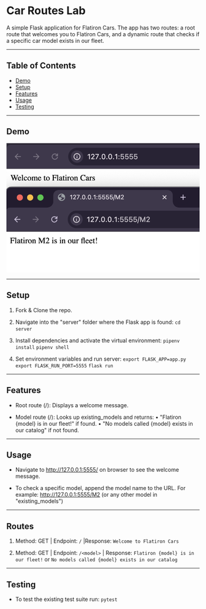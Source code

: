 # Car Routes Lab
 
 A simple Flask application for Flatiron Cars. The app has two routes: a root route that welcomes you to Flatiron Cars, and a dynamic route that checks if a specific car model exists in our fleet.

---
## Table of Contents

- [Demo](#demo)  
- [Setup](#setup)  
- [Features](#features)
- [Usage](#usage)
- [Testing](#testing) 


---

## Demo
![demo](demo.png)

---

## Setup
1. Fork & Clone the repo.

2. Navigate into the "server" folder where the Flask app is found:
  `cd server`

3. Install dependencies and activate the virtual environment: 
  `pipenv install`
  `pipenv shell`

4. Set environment variables and run server:
  `export FLASK_APP=app.py`
  `export FLASK_RUN_PORT=5555`
  `flask run`
  

---

## Features

- Root route (/): 
  Displays a welcome message.

- Model route (/<model>): 
  Looks up existing_models and returns:
    • "Flatiron {model} is in our fleet!" if found.
    • "No models called {model} exists in our catalog" if not found.

---

## Usage

- Navigate to http://127.0.0.1:5555/ on browser to see the welcome message.

- To check a specific model, append the model name to the URL. For example: http://127.0.0.1:5555/M2 (or any other model in "existing_models")


---

## Routes


1. Method: GET  | Endpoint: ` / ` |Response: `Welcome to Flatiron Cars`

2. Method: GET  | Endpoint: ` /<model> `  | Response: `Flatiron {model} is in our fleet!` or `No models called {model} exists in our catalog`

---

## Testing

- To test the existing test suite run: `pytest`
